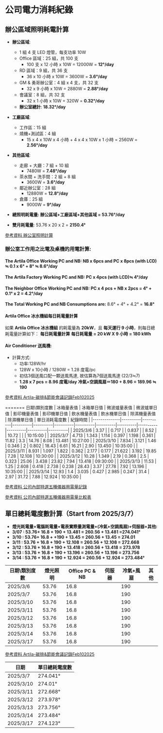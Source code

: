 # 公司電力消耗紀錄

## 辦公區域照明耗電計算

- **辦公區域**:  
  - 1 組 4 支 LED 燈管，每支功率 10W  
  - Office 區域：25 組，共 100 支  
    - 100 支 x 12 小時 x 10W = 12000W = **12°/day**  
  - RD 區域：9 組，共 36 支  
    - 36 x 10 小時 x 10W = 3600W = **3.6°/day**  
  - GM & 勇哥辦公室：4 組 x 4 支，共 32 支  
    - 32 x 9 小時 x 10W = 2880W = **2.88°/day**  
  - 會議室：8 組，共 32 支  
    - 32 x 1 小時 x 10W = 320W = **0.32°/day**  
  - **辦公室總計**: **18.32°/day**  

- **工廠區域**:  
  - 工作區：15 組  
  - 燒機+測試區：4 組  
    - 15 x 4 x 10W x 4 小時 + 4 x 4 x 10W x 1 小時 = 2560W = **2.56°/day**  

- **其他區域**:  
  - 走廊 + 大廳：7 組 + 10 組  
    - 7480W = **7.48°/day**  
  - 茶水間 + 洗手間：2 組 + 8 組  
    - 3600W = **3.6°/day**  
  - 鄰近辦公室：28 組  
    - 12880W = **12.8°/day**  
  - 倉庫：25 組  
    - 9000W = **9°/day**  

- **總照明耗電量: 辦公區域+工廠區域+其他區域 = 53.76°/day**  
- **雙月耗電量**: 53.76 x 20 x 2 = **2150.4°**  

[參考資料 辦公室照明計算](https://docs.google.com/document/d/1u8RTfudd8ApBmxJg5l6y_HTEd6GtGsMeeZCrC3ECWEs/edit?台)

### 辦公室工作用之比電及桌機的用電計算:

  #### **The Artila Office Working PC and NB:  NB x 6pcs and PC x 8pcs (with LCD) ≒ 0.1 x 6° + 8° ≒ 8.6°/day** 

  #### **The Artila Factory Working PC and NB: PC x 4pcs (with LCD)≒ 4°/day**

  #### **The Neighbor Office Working PC and NB: PC x 4 pcs + NB x 2pcs = 4° + 0.1° x 2 = 4.2°/day**

**The Total Working PC and NB Consumptions are:** 8.6° + 4° + 4.2° = **16.8°**

#### Artila Office 冰水機組每日耗電量計算

如果 **Artila Office 冰水機組** 的耗電量為 **20kW**，且 **每天運行 9 小時**，則每日總耗電量計算如下：
**每日耗電量計算**
**每日耗電量 = 20 kW X 9 小時 = 180 kWh**

#### Air Conditioner 送風機:
- 計算方式:
  - 功率:128W/hr
  - 128W x 10小時 / 1280W = 1.28 度電/pc
  - 初估3個送風口配一顆送風馬達, 故估算為7個送風馬達 (22/3≒7)
  - **1.28 x 7 pcs = 8.96 度電/day**
  **冷氣+空調風扇＝180 + 8.96 = 189.96 ≒ 190**

[參考資料 Artila-碳排&節能會議記錄Feb102025](Artila-碳排&節能會議記錄-Feb102025.md)

=======
 日期\類別度數  | 冰箱量表值 | 冰箱單日值 | 微波爐量表值 | 微波爐單日值 | 影印機量表值 | 影印機單日值 | 飲水機量表值 | 飲水機單日值 | 除濕機量表值 | 除濕機單日值 | 單日消耗電度數 | 紀錄時間  |
|--------------|----------|----------|----------|----------|----------|----------|----------|----------|----------|----------|----------|----------|
| 2025/3/6    | 3.37     |          | 0.717    |          | 0.837    |          | 8.52     |          | 10.72    |          |          | 10:15:00 |
| 2025/3/7    | 4.713    | 1.343    | 1.114    | 0.397    | 1.198    | 0.361    | 11.82    | 3.3      | 14.76    | 8.08     | 13.481   | 10:27:00 |
| 2025/3/10   | 7.834    | 3.121    | 1.46     | 0.346    | 2        | 0.802    | 18.43    | 6.61     | 16.21    | 2.90     | 13.450   | 10:35:00 |
| 2025/3/11   | 8.931    | 1.097    | 1.822    | 0.362    | 2.177    | 0.177    | 21.622   | 3.192    | 19.85    | 7.28     | 12.108   | 10:30:00 |
| 2025/3/12   | 10.28    | 1.349    | 2.19     | 0.368    | 2.5      | 0.323    | 25.06    | 3.438    | 23.82    | 7.94     | 13.418   | 09:30:00 |
| 2025/3/13   | 11.53    | 1.25     | 2.608    | 0.418    | 2.738    | 0.238    | 28.43    | 3.37     | 27.78    | 7.92     | 13.196   | 10:35:00 |
| 2025/3/14   | 12.93    | 1.4      | 3.035    | 0.427    | 2.985    | 0.247    | 31.4     | 2.97     | 31.72    | 7.88     | 12.924   | 10:35:00 |

[參考資料 公司內部特選五種儀器用電量記錄](https://docs.google.com/spreadsheets/d/15qC8A5fQTgHm3z_aiqw64yScEbDyl_wbgTKzL_kQgRc/edit?usp=sharing)

[參考資料 公司內部特選五種儀器用電量比較表](https://docs.google.com/spreadsheets/d/1BrRVodPDaSFEH0GHuPvGVXwINRpEnNNpx--KrR0dTB8/edit?gid=1525734511#gid=1525734511)



## 單日總耗電度數計算（Start from 2025/3/7）

- **燈光耗電量+電腦耗電量+電表實際量測電量+(冷氣+空調風扇)+伺服器+其他:**
- **3/07 : 53.76+ 16.8 + 190 + 13.481 = 260.56 + 13.481 =274.041°**
- **3/10 : 53.76+ 16.8 + +190 + 13.45 = 260.56 + 13.45 = 274.01**
- **3/11 : 53.76 + 16.8 + 190 + 12.108 = 260.56 + 12.108 = 272.668** 
- **3/12 : 53.76 + 16.8 + 190 + 13.418 = 260.56 + 13.418 = 273.978**
- **3/13 : 53.76 + 16.8 + 190 + 13.196 = 260.56 + 13.196 = 273.756**
- **3/14 : 53.76 + 16.8 + 190 + 12.924 = 260.56 + 12.924 = 273.484°**

| 日期\類別度數  | 燈光照明 | Office PC & NB | 伺服器 | 冷氣+風扇 | 其他 |
|-------------|--------|---------------|------|--------|------|
| 2025/3/6    | 53.76  |     16.8      |      |  190   |      |
| 2025/3/7    | 53.76  |     16.8      |      |  190   |      |
| 2025/3/10   | 53.76  |     16.8      |      |  190   |      |
| 2025/3/11   | 53.76  |     16.8      |      |  190   |      |
| 2025/3/12   | 53.76  |     16.8      |      |  190   |      |
| 2025/3/13   | 53.76  |     16.8      |      |  190   |      |
| 2025/3/14   | 53.76  |     16.8      |      |  190   |      |
| 2025/3/17   | 53.76  |     16.8      |      |  190   |      |

[參考資料 Artila-碳排&節能會議記錄Feb102025](Artila-碳排&節能會議記錄-Feb102025.md)




| 日期      | 單日總耗電度數 |
|-----------|--------------|
| 2025/3/7  | 274.041° |
| 2025/3/10 | 274.01° |
| 2025/3/11 | 272.668° |
| 2025/3/12 | 273.978° |
| 2025/3/13 | 273.756° |
| 2025/3/14 | 273.484° |
| 2025/3/17 | 274.123° |
